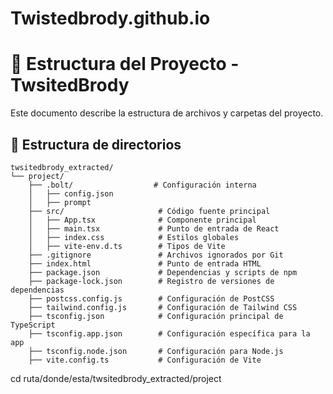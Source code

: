 # Twistedbrody.github.io
# 📂 Estructura del Proyecto - TwsitedBrody

Este documento describe la estructura de archivos y carpetas del proyecto.

## 📁 Estructura de directorios

```plaintext
twsitedbrody_extracted/
└── project/
    ├── .bolt/                  # Configuración interna
    │   ├── config.json
    │   ├── prompt
    ├── src/                     # Código fuente principal
    │   ├── App.tsx              # Componente principal
    │   ├── main.tsx             # Punto de entrada de React
    │   ├── index.css            # Estilos globales
    │   ├── vite-env.d.ts        # Tipos de Vite
    ├── .gitignore               # Archivos ignorados por Git
    ├── index.html               # Punto de entrada HTML
    ├── package.json             # Dependencias y scripts de npm
    ├── package-lock.json        # Registro de versiones de dependencias
    ├── postcss.config.js        # Configuración de PostCSS
    ├── tailwind.config.js       # Configuración de Tailwind CSS
    ├── tsconfig.json            # Configuración principal de TypeScript
    ├── tsconfig.app.json        # Configuración específica para la app
    ├── tsconfig.node.json       # Configuración para Node.js
    ├── vite.config.ts           # Configuración de Vite

```
cd ruta/donde/esta/twsitedbrody_extracted/project
```


